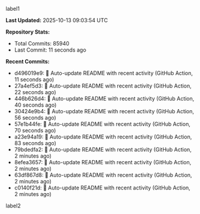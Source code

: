 
label1 
<!-- ACTIVITY_START -->
**Last Updated:** 2025-10-13 09:03:54 UTC

**Repository Stats:**
- Total Commits: 85940
- Last Commit: 11 seconds ago

**Recent Commits:**
- d496019e9: 🤖 Auto-update README with recent activity (GitHub Action, 11 seconds ago)
- 27a4ef5d3: 🤖 Auto-update README with recent activity (GitHub Action, 22 seconds ago)
- 446b626d4: 🤖 Auto-update README with recent activity (GitHub Action, 40 seconds ago)
- 30424e9b4: 🤖 Auto-update README with recent activity (GitHub Action, 56 seconds ago)
- 57e1b44fe: 🤖 Auto-update README with recent activity (GitHub Action, 70 seconds ago)
- a23e94a19: 🤖 Auto-update README with recent activity (GitHub Action, 83 seconds ago)
- 79bdedfa2: 🤖 Auto-update README with recent activity (GitHub Action, 2 minutes ago)
- 8efea3657: 🤖 Auto-update README with recent activity (GitHub Action, 2 minutes ago)
- 63df867d8: 🤖 Auto-update README with recent activity (GitHub Action, 2 minutes ago)
- c0140f21d: 🤖 Auto-update README with recent activity (GitHub Action, 2 minutes ago)
<!-- ACTIVITY_END -->

label2

